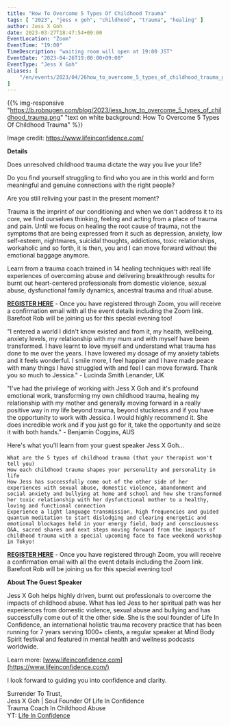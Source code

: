 ```yaml
---
title: "How To Overcome 5 Types Of Childhood Trauma"
tags: [ "2023", "jess x goh", "childhood", "trauma", "healing" ]
author: Jess X Goh
date: 2023-03-27T18:47:54+09:00
EventLocation: "Zoom"
EventTime: "19:00"
TimeDescription: "waiting room will open at 19:00 JST"
EventDate: "2023-04-26T19:00:00+09:00"
EventType: "Jess X Goh"
aliases: [
    "/en/events/2023/04/26how_to_overcome_5_types_of_childhood_trauma_guest_speaker_jess_x_goh",
]
---
```


{{% img-responsive "https://b.robnugen.com/blog/2023/jess_how_to_overcome_5_types_of_childhood_trauma.png" "text on white background: How To Overcome 5 Types Of Childhood Trauma" %}}

<div class="note">Image credit:
<a href="https://www.lifeinconfidence.com/">https://www.lifeinconfidence.com/</a>
</div>

**Details**

Does unresolved childhood trauma dictate the way you live your life?

Do you find yourself struggling to find who you are in this world and form meaningful and genuine connections with the right people?

Are you still reliving your past in the present moment?

Trauma is the imprint of our conditioning and when we don't address it to its core, we find ourselves thinking, feeling and acting from a place of trauma and pain. Until we focus on healing the root cause of trauma, not the symptoms that are being expressed from it such as depression, anxiety, low self-esteem, nightmares, suicidal thoughts, addictions, toxic relationships, workaholic and so forth, it is then, you and I can move forward without the emotional baggage anymore.

Learn from a trauma coach trained in 14 healing techniques with real life experiences of overcoming abuse and delivering breakthrough results for burnt out heart-centered professionals from domestic violence, sexual abuse, dysfunctional family dynamics, ancestral trauma and ritual abuse.

[**REGISTER HERE**](https://us06web.zoom.us/meeting/register/tZEtceCrqT0uH9e3a6TUJdDVbRfE7g0gaQrm#/registration) - Once you have registered through Zoom, you will receive a confirmation email with all the event details including the Zoom link. Barefoot Rob will be joining us for this special evening too!

"I entered a world I didn't know existed and from it, my health, wellbeing, anxiety levels, my relationship with my mum and with myself have been transformed. I have learnt to love myself and understand what trauma has done to me over the years. I have lowered my dosage of my anxiety tablets and it feels wonderful. I smile more, I feel happier and I have made peace with many things I have struggled with and feel I can move forward. Thank you so much to Jessica." - Lucinda Smith Lenander, UK

"I've had the privilege of working with Jess X Goh and it's profound emotional work, transforming my own childhood trauma, healing my relationship with my mother and generally moving forward in a really positive way in my life beyond trauma, beyond stuckness and if you have the opportunity to work with Jessica. I would highly recommend it. She does incredible work and if you just go for it, take the opportunity and seize it with both hands." - Benjamin Coggins, AUS

Here's what you'll learn from your guest speaker Jess X Goh...

    What are the 5 types of childhood trauma (that your therapist won't tell you)
    How each childhood trauma shapes your personality and personality in life
    How Jess has successfully come out of the other side of her experiences with sexual abuse, domestic violence, abandonment and social anxiety and bullying at home and school and how she transformed her toxic relationship with her dysfunctional mother to a healthy, loving and functional connection
    Experience a light language transmission, high frequencies and guided quantum meditation to start dislodging and clearing energetic and emotional blockages held in your energy field, body and consciousness
    Q&A, sacred shares and next steps moving forward from the impacts of childhood trauma with a special upcoming face to face weekend workshop in Tokyo!

[**REGISTER HERE**](https://us06web.zoom.us/meeting/register/tZEtceCrqT0uH9e3a6TUJdDVbRfE7g0gaQrm#/registration) - Once you have registered through Zoom, you will receive a confirmation email with all the event details including the Zoom link. Barefoot Rob will be joining us for this special evening too!

**About The Guest Speaker**

Jess X Goh helps highly driven, burnt out professionals to overcome the impacts of childhood abuse. What has led Jess to her spiritual path was her experiences from domestic violence, sexual abuse and bullying and has successfully come out of it the other side. She is the soul founder of Life In Confidence, an international holistic trauma recovery practice that has been running for 7 years serving 1000+ clients, a regular speaker at Mind Body Spirit festival and featured in mental health and wellness podcasts worldwide.

Learn more: [www.lifeinconfidence.com](https://www.lifeinconfidence.com/)

I look forward to guiding you into confidence and clarity.

Surrender To Trust,
<br>Jess X Goh | Soul Founder Of Life In Confidence
<br>Trauma Coach In Childhood Abuse
<br>YT: [Life In Confidence](https://www.youtube.com/channel/UCNEcA-OIqX_lOurcSCiUlBA)
